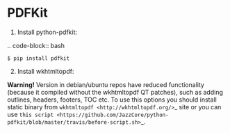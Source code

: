 # PDFKit

1. Install python-pdfkit:

.. code-block:: bash

	$ pip install pdfkit

2. Install wkhtmltopdf:

**Warning!** Version in debian/ubuntu repos have reduced functionality (because it compiled without the wkhtmltopdf QT patches), such as adding outlines, headers, footers, TOC etc. To use this options you should install static binary from `wkhtmltopdf <http://wkhtmltopdf.org/>`_ site or you can use `this script <https://github.com/JazzCore/python-pdfkit/blob/master/travis/before-script.sh>`_.
